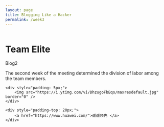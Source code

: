 ```yaml
---
layout: page
title: Blogging Like a Hacker
permalink: /week3
---
```


<html>
<head>
    <meta charset="UTF-8">
    <meta name="description" content="week3's page,let u know me" />
    <meta name="viewport" content="width=device-width, initial-scale=1.0, maximum-scale=1.0, user-scalable=no">
    
    
</head>
<body>
     <div class="info-wrap">
      <div class="img">
        <img src="https://s1.ax1x.com/2023/09/03/pPDK2an.png" alt="">
      </div>
      <div class="info-right">
    <h1>Team Elite</h1>	
        <dt>Blog2</dt>
                      
 The second week of the meeting determined the division of labor among the team members.
                
    <div style="padding: 5px;">
        <img src="https://i.ytimg.com/vi/DhzugoFbBqo/maxresdefault.jpg" border="0" />
    </div>
        
    <div style="padding-top: 20px;">
        <a href="https://www.huawei.com/">遥遥领先 </a>
    </div>
